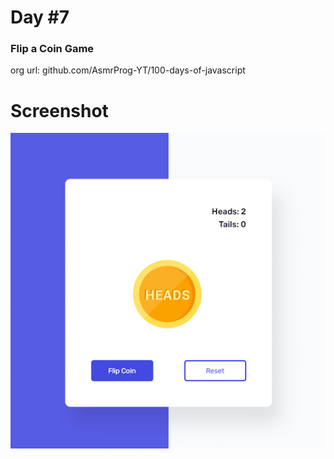 # Day #7

### Flip a Coin Game
org url: github.com/AsmrProg-YT/100-days-of-javascript

# Screenshot
![sc](./screenshot.jpg)
